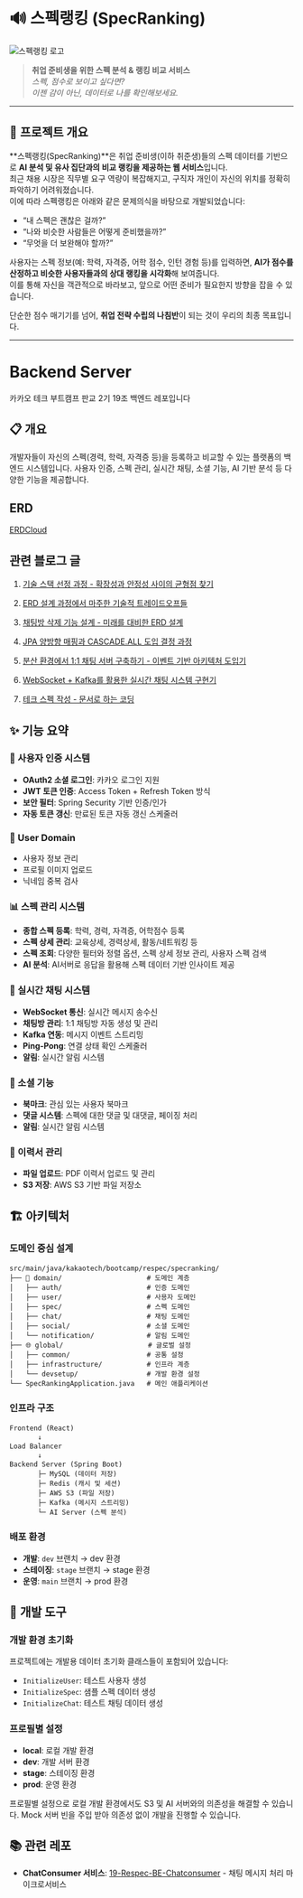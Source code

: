 # 🔊 스펙랭킹 (SpecRanking) 

<img src="https://github.com/100-hours-a-week/19-Respec-WIKI/blob/main/스펙랭킹%20로고.png" alt="스펙랭킹 로고" width="300"/>


> **취업 준비생을 위한 스펙 분석 & 랭킹 비교 서비스**  
> _스펙, 점수로 보이고 싶다면?_  
> _이젠 감이 아닌, 데이터로 나를 확인해보세요._

---

## 📌 프로젝트 개요

**스펙랭킹(SpecRanking)**은 취업 준비생(이하 취준생)들의 스펙 데이터를 기반으로 **AI 분석 및 유사 집단과의 비교 랭킹을 제공하는 웹 서비스**입니다.  
최근 채용 시장은 직무별 요구 역량이 복잡해지고, 구직자 개인이 자신의 위치를 정확히 파악하기 어려워졌습니다.  
이에 따라 스펙랭킹은 아래와 같은 문제의식을 바탕으로 개발되었습니다:

- “내 스펙은 괜찮은 걸까?”
- “나와 비슷한 사람들은 어떻게 준비했을까?”
- “무엇을 더 보완해야 할까?”

사용자는 스펙 정보(예: 학력, 자격증, 어학 점수, 인턴 경험 등)를 입력하면, **AI가 점수를 산정하고 비슷한 사용자들과의 상대 랭킹을 시각화**해 보여줍니다.  
이를 통해 자신을 객관적으로 바라보고, 앞으로 어떤 준비가 필요한지 방향을 잡을 수 있습니다.  

단순한 점수 매기기를 넘어, **취업 전략 수립의 나침반**이 되는 것이 우리의 최종 목표입니다.

---

# Backend Server
카카오 테크 부트캠프 판교 2기 19조 백엔드 레포입니다

## 📋 개요

개발자들이 자신의 스펙(경력, 학력, 자격증 등)을 등록하고 비교할 수 있는 플랫폼의 백엔드 시스템입니다. 사용자 인증, 스펙 관리, 실시간 채팅, 소셜 기능, AI 기반 분석 등 다양한 기능을 제공합니다.

## ERD

[ERDCloud](https://www.erdcloud.com/d/4xxcrLbDnLu4ZyEoJ)

## 관련 블로그 글

1. [기술 스택 선정 과정 - 확장성과 안정성 사이의 균형점 찾기](https://aole.tistory.com/111)

2. [ERD 설계 과정에서 마주한 기술적 트레이드오프들](https://aole.tistory.com/116)

3. [채팅방 삭제 기능 설계 - 미래를 대비한 ERD 설계](https://aole.tistory.com/118)

4. [JPA 양방향 매핑과 CASCADE.ALL 도입 결정 과정](https://aole.tistory.com/132)

5. [분산 환경에서 1:1 채팅 서버 구축하기 - 이벤트 기반 아키텍처 도입기](https://aole.tistory.com/146)

6. [WebSocket + Kafka를 활용한 실시간 채팅 시스템 구현기](https://aole.tistory.com/171)

7. [테크 스펙 작성 - 문서로 하는 코딩](https://aole.tistory.com/174)

## ✨ 기능 요약

### 🔐 사용자 인증 시스템
- **OAuth2 소셜 로그인**: 카카오 로그인 지원
- **JWT 토큰 인증**: Access Token + Refresh Token 방식
- **보안 필터**: Spring Security 기반 인증/인가
- **자동 토큰 갱신**: 만료된 토큰 자동 갱신 스케줄러

### 👤 User Domain
- 사용자 정보 관리
- 프로필 이미지 업로드
- 닉네임 중복 검사

### 📊 스펙 관리 시스템
- **종합 스펙 등록**: 학력, 경력, 자격증, 어학점수 등록
- **스펙 상세 관리**: 교육상세, 경력상세, 활동/네트워킹 등
- **스펙 조회**: 다양한 필터와 정렬 옵션, 스펙 상세 정보 관리, 사용자 스펙 검색
- **AI 분석**: AI서버로 응답을 활용해 스펙 데이터 기반 인사이트 제공

### 💬 실시간 채팅 시스템
- **WebSocket 통신**: 실시간 메시지 송수신
- **채팅방 관리**: 1:1 채팅방 자동 생성 및 관리
- **Kafka 연동**: 메시지 이벤트 스트리밍
- **Ping-Pong**: 연결 상태 확인 스케줄러
- **알림**: 실시간 알림 시스템

### 🤝 소셜 기능
- **북마크**: 관심 있는 사용자 북마크
- **댓글 시스템**: 스펙에 대한 댓글 및 대댓글, 페이징 처리
- **알림**: 실시간 알림 시스템

### 📄 이력서 관리
- **파일 업로드**: PDF 이력서 업로드 및 관리
- **S3 저장**: AWS S3 기반 파일 저장소

## 🏗️ 아키텍처

### 도메인 중심 설계
```
src/main/java/kakaotech/bootcamp/respec/specranking/
├── 🎯 domain/                     # 도메인 계층
│   ├── auth/                     # 인증 도메인
│   ├── user/                     # 사용자 도메인
│   ├── spec/                     # 스펙 도메인
│   ├── chat/                     # 채팅 도메인
│   ├── social/                   # 소셜 도메인
│   └── notification/             # 알림 도메인
├── 🌐 global/                     # 글로벌 설정
│   ├── common/                   # 공통 설정
│   ├── infrastructure/           # 인프라 계층
│   └── devsetup/                 # 개발 환경 설정
└── SpecRankingApplication.java   # 메인 애플리케이션
```

### 인프라 구조
```
Frontend (React) 
       ↓
Load Balancer
       ↓
Backend Server (Spring Boot)
       ├─ MySQL (데이터 저장)
       ├─ Redis (캐시 및 세션)
       ├─ AWS S3 (파일 저장)
       ├─ Kafka (메시지 스트리밍)
       └─ AI Server (스펙 분석)
```

### 배포 환경
- **개발**: `dev` 브랜치 → dev 환경
- **스테이징**: `stage` 브랜치 → stage 환경  
- **운영**: `main` 브랜치 → prod 환경


## 🔧 개발 도구

### 개발 환경 초기화
프로젝트에는 개발용 데이터 초기화 클래스들이 포함되어 있습니다:
- `InitializeUser`: 테스트 사용자 생성
- `InitializeSpec`: 샘플 스펙 데이터 생성
- `InitializeChat`: 테스트 채팅 데이터 생성

### 프로필별 설정
- **local**: 로컬 개발 환경
- **dev**: 개발 서버 환경
- **stage**: 스테이징 환경
- **prod**: 운영 환경

프로필별 설정으로 로컬 개발 환경에서도 S3 및 AI 서버와의 의존성을 해결할 수 있습니다.
Mock 서버 빈을 주입 받아 의존성 없이 개발을 진행할 수 있습니다.
  
## 📚 관련 레포

- **ChatConsumer 서비스**: [19-Respec-BE-Chatconsumer](https://github.com/100-hours-a-week/19-Respec-BE-Chatconsumer) - 채팅 메시지 처리 마이크로서비스
